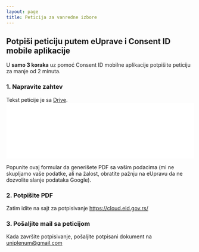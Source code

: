 ```yaml
---
layout: page
title: Peticija za vanredne izbore
---
```

<h2>Potpiši peticiju putem eUprave i Consent ID mobile aplikacije</h2>

U <b>samo 3 koraka</b> uz pomoć Consent ID mobilne aplikacije potpišite peticiju za manje od 2 minuta.

<h3>1. Napravite zahtev</h3>
Tekst peticije je sa <a href="https://drive.google.com/drive/folders/1EgTIIFL1BIAv3xT2u2bHpQOO_zhzDBa0" target="_blank">Drive</a>.
<iframe id="pdf-iframe" src='{{ 'izbori' | relative_url }}' frameborder="0" style="border=none!important; width: 100%; height: auto;"></iframe>

Popunite ovaj formular da generišete PDF sa vašim podacima (mi ne skupljamo vaše podatke, ali na žalost, obratite pažnju na eUpravu da ne dozvolite slanje
podataka Google).

<h3>2. Potpišite PDF</h3>
Zatim idite na sajt za potpisivanje <a href="https://cloud.eid.gov.rs/">https://cloud.eid.gov.rs/</a>
<h3>3. Pošaljite mail sa peticijom</h3>
Kada završite potpisivanje, pošaljite potpisani dokument na <a href="mailto:uniplenum@gmail.com?subject=Potpisana%20peticija&body=U%20prilogu">uniplenum@gmail.com</a>

<script>
  const iframe = document.getElementById('pdf-iframe');
  iframe.onload = () => {
    const iframeDoc = iframe.contentDocument || iframe.contentWindow.document;
    iframe.style.height = iframeDoc.body.scrollHeight + "px";
  };
</script>


